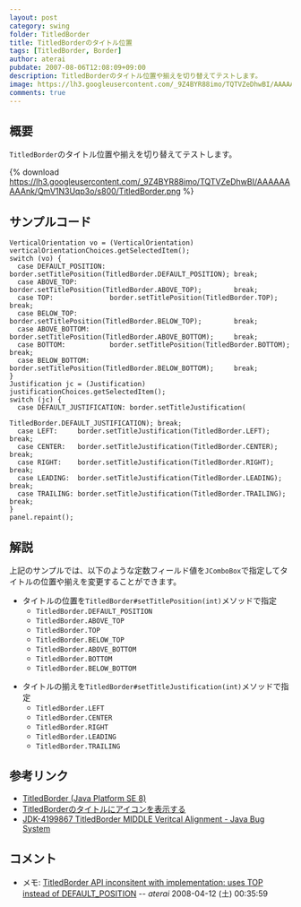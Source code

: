 ```yaml
---
layout: post
category: swing
folder: TitledBorder
title: TitledBorderのタイトル位置
tags: [TitledBorder, Border]
author: aterai
pubdate: 2007-08-06T12:08:09+09:00
description: TitledBorderのタイトル位置や揃えを切り替えてテストします。
image: https://lh3.googleusercontent.com/_9Z4BYR88imo/TQTVZeDhwBI/AAAAAAAAAnk/QmV1N3Uqp3o/s800/TitledBorder.png
comments: true
---
```

## 概要
`TitledBorder`のタイトル位置や揃えを切り替えてテストします。

{% download https://lh3.googleusercontent.com/_9Z4BYR88imo/TQTVZeDhwBI/AAAAAAAAAnk/QmV1N3Uqp3o/s800/TitledBorder.png %}

## サンプルコード
<pre class="prettyprint"><code>VerticalOrientation vo = (VerticalOrientation) verticalOrientationChoices.getSelectedItem();
switch (vo) {
  case DEFAULT_POSITION: border.setTitlePosition(TitledBorder.DEFAULT_POSITION); break;
  case ABOVE_TOP:        border.setTitlePosition(TitledBorder.ABOVE_TOP);        break;
  case TOP:              border.setTitlePosition(TitledBorder.TOP);              break;
  case BELOW_TOP:        border.setTitlePosition(TitledBorder.BELOW_TOP);        break;
  case ABOVE_BOTTOM:     border.setTitlePosition(TitledBorder.ABOVE_BOTTOM);     break;
  case BOTTOM:           border.setTitlePosition(TitledBorder.BOTTOM);           break;
  case BELOW_BOTTOM:     border.setTitlePosition(TitledBorder.BELOW_BOTTOM);     break;
}
Justification jc = (Justification) justificationChoices.getSelectedItem();
switch (jc) {
  case DEFAULT_JUSTIFICATION: border.setTitleJustification(
                                              TitledBorder.DEFAULT_JUSTIFICATION); break;
  case LEFT:     border.setTitleJustification(TitledBorder.LEFT);     break;
  case CENTER:   border.setTitleJustification(TitledBorder.CENTER);   break;
  case RIGHT:    border.setTitleJustification(TitledBorder.RIGHT);    break;
  case LEADING:  border.setTitleJustification(TitledBorder.LEADING);  break;
  case TRAILING: border.setTitleJustification(TitledBorder.TRAILING); break;
}
panel.repaint();
</code></pre>

## 解説
上記のサンプルでは、以下のような定数フィールド値を`JComboBox`で指定してタイトルの位置や揃えを変更することができます。

- タイトルの位置を`TitledBorder#setTitlePosition(int)`メソッドで指定
    - `TitledBorder.DEFAULT_POSITION`
    - `TitledBorder.ABOVE_TOP`
    - `TitledBorder.TOP`
    - `TitledBorder.BELOW_TOP`
    - `TitledBorder.ABOVE_BOTTOM`
    - `TitledBorder.BOTTOM`
    - `TitledBorder.BELOW_BOTTOM`

<!-- dummy comment line for breaking list -->

- タイトルの揃えを`TitledBorder#setTitleJustification(int)`メソッドで指定
    - `TitledBorder.LEFT`
    - `TitledBorder.CENTER`
    - `TitledBorder.RIGHT`
    - `TitledBorder.LEADING`
    - `TitledBorder.TRAILING`

<!-- dummy comment line for breaking list -->

## 参考リンク
- [TitledBorder (Java Platform SE 8)](https://docs.oracle.com/javase/jp/8/docs/api/javax/swing/border/TitledBorder.html)
- [TitledBorderのタイトルにアイコンを表示する](https://ateraimemo.com/Swing/IconTitledBorder.html)
- [JDK-4199867 TitledBorder MIDDLE Veritcal Alignment - Java Bug System](https://bugs.openjdk.java.net/browse/JDK-4199867)

<!-- dummy comment line for breaking list -->

## コメント
- メモ: [TitledBorder API inconsitent with implementation: uses TOP instead of DEFAULT_POSITION](https://bugs.openjdk.java.net/browse/JDK-6658876) -- *aterai* 2008-04-12 (土) 00:35:59

<!-- dummy comment line for breaking list -->
